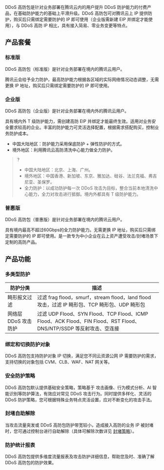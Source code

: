 DDoS 高防包是针对业务部署在腾讯云内的用户提升 DDoS 防护能力的付费产品，在基础防护能力的基础上平滑升级。DDoS 高防包可对腾讯云上 IP 提供防护，购买后只需绑定需要防护的 IP 即可使用（企业版需新建 EIP 并绑定才能使用），与 DDoS 高防 IP 相比，具有接入简易、零业务变更等特点。


## 产品套餐
### 标准版
DDoS 高防包（标准版）是针对业务部署在境内的腾讯云用户。

腾讯云会给予全力防护，最高防护能力根据各区域的实际网络情况动态调整，无需更换 IP 地址，购买后只需绑定需要防护的 IP 即可使用。


### 企业版
DDoS 高防包（企业版）是针对业务部署在境内外的腾讯云用户。

具有境内外 T 级防护能力，需创建高防 EIP 并绑定才能最终生效。适用对业务安全要求较高的企业。丰富的防护能力可灵活选择配置，根据需求搭配购买，控制业务防护成本。
- 中国大陆地区：防护能力采用保底防护 + 弹性防护的方式。
- 境外地区：利用腾讯云高防清洗中心能力做全力防护。
>?
>- 中国大陆地区：北京、上海、广州。
>- 境外地区：中国香港、新加坡、东京、雅加达、硅谷、法兰克福、弗吉尼亚、圣保罗。
>- 全力防护：以成功防护每一次 DDoS 攻击为目标，整合当前本地清洗中心能力，全力对攻击进行抵御。境内外都具有 T 级防护能力。


### 普惠版
DDoS 高防包（普惠版）是针对业务部署在境内的腾讯云用户。

具有境内最高不超过60Gbps的全力防护能力。无需更换 IP 地址，购买后只需绑定需要防护的 IP 即可使用。是一款专为中小企业在云上资产遭受攻击/封堵场景下定制的高防产品。



## 产品功能
### 多类型防护

| 防护分类             | 描述                                                         |
| -------------------- | ------------------------------------------------------------ |
| 畸形报文过滤         | 过滤 frag flood，smurf，stream flood，land flood 攻击，过滤 IP 畸形包、TCP 畸形包、UDP 畸形包 |
| 网络层 DDoS 攻击防护 | 过滤 UDP Flood、SYN Flood、TCP Flood、ICMP Flood、ACK Flood、FIN Flood、RST Flood、DNS/NTP/SSDP 等反射攻击、空连接 |


### 绑定和切换防护对象
DDoS 高防包支持防护对象 IP 切换，满足您不同云资源公网 IP 需要防护的需求，支持切换的对象包括 CVM、CLB、WAF、NAT 网关等。
### 安全防护策略
DDoS 高防包默认提供基础安全策略，策略基于 攻击画像、行为模式分析、AI 智能识别等防护算法，有效应对常见 DDoS 攻击行为。同时提供多样化、灵活的 DDoS 防护策略，您可根据特殊业务特点灵活设置，应对不断变化的攻击手法。
### 封堵自助解除
当攻击流量突发或 DDoS 高防包防护带宽较小，造成接入高防的业务 IP 被封堵时，您可通过控制台进行自助解除（具体可解除次数详见 [封堵策略](https://intl.cloud.tencent.com/document/product/1029/42074)）。
### 防护统计报表
DDoS 高防包提供多维度流量报表及攻击防护详细信息，帮助您及时、准确了解 DDoS 高防包的防护效果。
